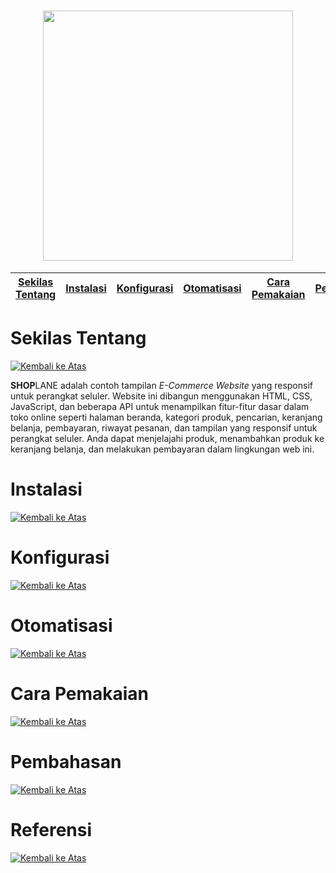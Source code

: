 <h1 align="center"><img src="https://lh3.googleusercontent.com/pw/ADCreHfNL9qvVgMNtrhTz6MPr03sbWIDOHIisacb94EFNj2kN4eAJ0bjowobJGD4DuLE40E1albLuobt5OhUbSY4ZBRK84rm3NbxXBbgf99JkiXWCVC9aUIxhlKaqhiTaJDn1A54gOtRFggV2bF__8Ige-LrZ72SInZkXUMwYDufneqaZpEWbnPd06szJ7SyECqgdqqKrqU6q-sEhvUfo45NwtHY0YoIpDZsJiayb3cEs-NNtZk-X9fbJBA8Bat_T20_vAAr0K5i9iJpoDRvNlCsUdJxuHZEqDWXKxRw22ixGZLfh6ctgHZpt4ENKK8G9_942JjWMWO-VlsQgE-gJfEqXcYJsZ6-bkgy5jK3BDaOyaJstvbIzCMN8S-i8rUzc9EO2ecILWdA997rIH7ciQ1iTpjvj4Pt02Fl6BbCg9pa4-A9Nd4pB4Jp2JtA6gz4CpLiqiyqG5wwY00biJRGlyKu8Vu-saL1BGdM4LQ7MCDyuPw3LiCaEOHxOtYZkU0w8YeLGL7m9pdcS8lzeoxz5bT8r-w-blgHs-dEm8Nua9MjPUtAuQakkxwcCKerhJ4rL7Dutf6Nh1M7mVkeP9S4Oq8iofqFFBNz2MQ-HCfIr0vMjNiVTEaoLHUTIpcrLxdUhg5kO3uFVvm8BhHwsjwH3_b5lqyPa2G3FhoEy7v7E7PZLmzvAA2CrcD0gQkq_8IKxhnJ4rTU2pQ3dxk8DYxptzhuTyeAlfpaGJHCSX5_RPRQBCPqki6DIr5aaycBejY3g4mU_q2tWDYaJSwNpdDq-P3O6511qb-0vPfUH2tjg_P8JN59wLkJPf7lCVM09pzM9WF7YzSH2XCyCoTmkPoAuA7ciTvlSDI3LAzcc1teLzbjJbHhv0lUtQkQffE_rI-1vzDd5XN0R-MpUblaHFU6qsPqvbRISWzLt5TM-36le5SqAfKeaKD8DkahHZtrjg8loNq9zaaD1SAbfWrifyG7RLK4NpBj8Jw2wKXPGX6Cc7Ikjnt33k0olWb421vEtqYgdsxAcNGMVWzhDoHhoWwbpk-3x2BEQGoHc8lvkUgXKQW8P5gMqTjRSmfhHkbxt51q020-EvmjB46Slg=w655-h138-s-no?authuser=0"400" height="400"></h1>


[Sekilas Tentang](#sekilas-tentang) | [Instalasi](#instalasi) | [Konfigurasi](#konfigurasi) | [Otomatisasi](#otomatisasi) | [Cara Pemakaian](#cara-pemakaian) | [Pembahasan](#pembahasan) | [Referensi](#referensi)
:---:|:---:|:---:|:---:|:---:|:---:|:---:


# Sekilas Tentang
[![Kembali ke Atas](https://img.shields.io/badge/Kembali%20ke%20Atas-%E2%86%91-blue)](#)

**SHOP**LANE adalah contoh tampilan *E-Commerce Website* yang responsif untuk perangkat seluler. Website ini dibangun menggunakan HTML, CSS, JavaScript, dan beberapa API untuk menampilkan fitur-fitur dasar dalam toko online seperti halaman beranda, kategori produk, pencarian, keranjang belanja, pembayaran, riwayat pesanan, dan tampilan yang responsif untuk perangkat seluler. Anda dapat menjelajahi produk, menambahkan produk ke keranjang belanja, dan melakukan pembayaran dalam lingkungan web ini.


# Instalasi
[![Kembali ke Atas](https://img.shields.io/badge/Kembali%20ke%20Atas-%E2%86%91-blue)](#)


# Konfigurasi
[![Kembali ke Atas](https://img.shields.io/badge/Kembali%20ke%20Atas-%E2%86%91-blue)](#)


# Otomatisasi
[![Kembali ke Atas](https://img.shields.io/badge/Kembali%20ke%20Atas-%E2%86%91-blue)](#)


# Cara Pemakaian
[![Kembali ke Atas](https://img.shields.io/badge/Kembali%20ke%20Atas-%E2%86%91-blue)](#)


# Pembahasan
[![Kembali ke Atas](https://img.shields.io/badge/Kembali%20ke%20Atas-%E2%86%91-blue)](#)


# Referensi
[![Kembali ke Atas](https://img.shields.io/badge/Kembali%20ke%20Atas-%E2%86%91-blue)](#)
